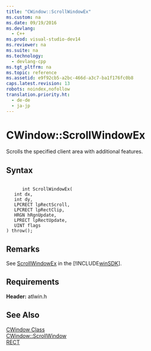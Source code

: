```yaml
---
title: "CWindow::ScrollWindowEx"
ms.custom: na
ms.date: 09/19/2016
ms.devlang: 
  - C++
ms.prod: visual-studio-dev14
ms.reviewer: na
ms.suite: na
ms.technology: 
  - devlang-cpp
ms.tgt_pltfrm: na
ms.topic: reference
ms.assetid: e9f92cb5-a2bc-466d-a3c7-ba1f176fc0b8
caps.latest.revision: 13
robots: noindex,nofollow
translation.priority.ht: 
  - de-de
  - ja-jp
---
```

# CWindow::ScrollWindowEx
Scrolls the specified client area with additional features.  
  
## Syntax  
  
```  
  
      int ScrollWindowEx(  
   int dx,  
   int dy,  
   LPCRECT lpRectScroll,  
   LPCRECT lpRectClip,  
   HRGN hRgnUpdate,  
   LPRECT lpRectUpdate,  
   UINT flags   
) throw();  
```  
  
## Remarks  
 See [ScrollWindowEx](http://msdn.microsoft.com/library/windows/desktop/bb787593) in the [!INCLUDE[winSDK](../vs140/includes/winSDK_md.md)].  
  
## Requirements  
 **Header:** atlwin.h  
  
## See Also  
 [CWindow Class](../vs140/CWindow-Class.md)   
 [CWindow::ScrollWindow](../vs140/CWindow--ScrollWindow.md)   
 [RECT](http://msdn.microsoft.com/library/windows/desktop/dd162897)